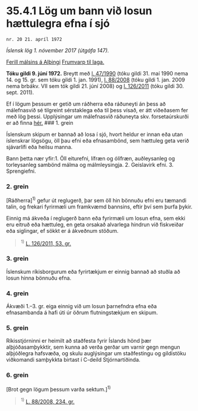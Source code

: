 # 35.4.1 Lög um bann við losun hættulegra efna í sjó

`nr. 20 21. apríl 1972`

_Íslensk lög 1. nóvember 2017 (útgáfa 147)._

[Ferill málsins á Alþingi](https://www.althingi.is/thingstorf/thingmalalistar-eftir-thingum/ferill/?ltg=92&mnr=74)
[Frumvarp til laga.](https://www.althingi.is/altext/92/s/pdf/0082.pdf)

**Tóku gildi 9. júní 1972.**
Breytt með
[l. 47/1990](https://althingi.is/altext/stjt/1990.047.html) (tóku gildi 31. maí 1990 nema 14. og 15. gr. sem tóku gildi 1. jan. 1991),
[l. 88/2008](https://althingi.is/altext/stjt/2008.088.html) (tóku gildi 1. jan. 2009 nema brbákv. VII sem tók gildi 21. júní 2008) og
[l. 126/2011](https://althingi.is/altext/stjt/2011.126.html) (tóku gildi 30. sept. 2011).

Ef í lögum þessum er getið um ráðherra eða ráðuneyti án þess að málefnasvið sé tilgreint sérstaklega eða til þess vísað, er átt viðeðasem fer með lög þessi. Upplýsingar um málefnasvið ráðuneyta skv. forsetaúrskurði er að finna [hér.](2017015.md) ### 1. grein

Íslenskum skipum er bannað að losa í sjó, hvort heldur er innan eða utan íslenskrar lögsögu, öll þau efni eða efnasambönd, sem hættuleg geta verið sjávarlífi eða heilsu manna.

Bann þetta nær yfir:1. Öll eiturefni, lífræn og ólífræn, auðleysanleg og torleysanleg sambönd málma og málmleysingja.
2. Geislavirk efni.
3. Sprengiefni.

### 2. grein

[Ráðherra]<sup>1)</sup> gefur út reglugerð, þar sem öll hin bönnuðu efni eru tæmandi talin, og frekari fyrirmæli um framkvæmd bannsins, eftir því sem þurfa þykir.

Einnig má ákveða í reglugerð bann eða fyrirmæli um losun efna, sem ekki eru eitruð eða hættuleg, en geta orsakað alvarlega hindrun við fiskveiðar eða siglingar, ef sökkt er á ákveðnum stöðum.

> <sup>1)</sup> [L. 126/2011, 53. gr.](https://althingi.is/altext/stjt/2011.126.html)

### 3. grein

Íslenskum ríkisborgurum eða fyrirtækjum er einnig bannað að stuðla að losun hinna bönnuðu efna.

### 4. grein

Ákvæði 1.–3. gr. eiga einnig við um losun þarnefndra efna eða efnasambanda á hafi úti úr öðrum flutningstækjum en skipum.

### 5. grein

Ríkisstjórninni er heimilt að staðfesta fyrir Íslands hönd þær alþjóðasamþykktir, sem kunna að verða gerðar um varnir gegn mengun alþjóðlegra hafsvæða, og skulu auglýsingar um staðfestingu og gildistöku viðkomandi samþykkta birtast í C-deild Stjórnartíðinda.

### 6. grein

[Brot gegn lögum þessum varða sektum.]<sup>1)</sup> 

> <sup>1)</sup> [L. 88/2008, 234. gr.](https://althingi.is/altext/stjt/2008.088.html#G234)

